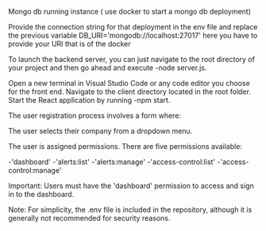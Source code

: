 
Mongo db  running instance ( use docker to start a mongo db deployment)

Provide the connection string for that deployment in the env file and replace the previous variable DB_URI='mongodb://localhost:27017' here you have to provide your URI that is of the docker 

To launch the backend server, you can just navigate to the root directory of your project and then go ahead and execute 
-node server.js.

Open a new terminal in Visual Studio Code or any code editor you choose for the front end. Navigate to the client directory located in the root folder. Start the React application by running 
-npm start.

The user registration process involves a form where:

The user selects their company from a dropdown menu.

The user is assigned permissions. There are five permissions available:

-'dashboard'
-'alerts:list'
-'alerts:manage'
-'access-control:list'
-'access-control:manage'

Important: Users must have the 'dashboard' permission to access and sign in to the dashboard.

Note: For simplicity, the .env file is included in the repository, although it is generally not recommended for security reasons.



